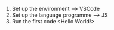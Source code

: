 1. Set up the environment --> VSCode
2. Set up the language programme --> JS
3. Run the first code <Hello World!>
